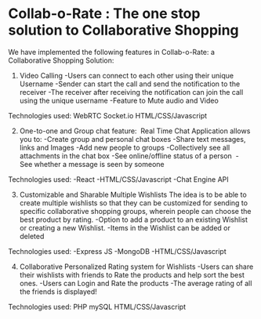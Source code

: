 # Collab-o-Rate : The one stop solution to Collaborative Shopping

We have implemented the following features in Collab-o-Rate: a Collaborative Shopping Solution: 

1. Video Calling
-Users can connect to each other using their unique Username
-Sender can start the call and send the notification to the receiver
-The receiver after receiving the notification can join the call using the unique username
-Feature to Mute audio and Video

Technologies used:
WebRTC
Socket.io
HTML/CSS/Javascript

2. One-to-one and Group chat feature: 
Real Time Chat Application allows you to:
-Create group and personal chat boxes
-Share text messages, links and Images
-Add new people to groups
-Collectively see all attachments in the chat box
-See online/offline status of a person 
-See whether a message is seen by someone 

Technologies used:
-React
-HTML/CSS/Javascript
-Chat Engine API

3. Customizable and Sharable Multiple Wishlists 
The idea is to be able to create multiple wishlists so that they can be customized for sending to specific collaborative shopping groups, wherein people can choose the best product by rating.
-Option to add a product to an existing Wishlist or creating a new Wishlist.
-Items in the Wishlist can be added or deleted 

Technologies used:
-Express JS
-MongoDB
-HTML/CSS/Javascript


4. Collaborative Personalized Rating system for Wishlists
-Users can share their wishlists with friends to Rate the products and help sort the best ones. 
-Users can Login and Rate the products
-The average rating of all the friends is displayed!

Technologies used:
PHP
mySQL
HTML/CSS/Javascript






